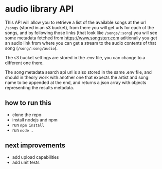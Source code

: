 # audio library API

This API will allow you to retrieve a list of the available songs at the url `/songs` (stored in an s3 bucket), from there you will get urls for each of the songs, and by following those links (that look like `/songs/:song`) you will see some metadata fetched from https://www.songsterr.com
aditionally you get an audio link from where you can get a stream to the audio contents of that song (`/song/:song/audio`).

The s3 bucket settings are stored in the .env file, you can change to a different one there.

The song metadata search api url is also stored in the same .env file, and should in theory work with another one that expects the artist and song name to be appended at the end, and returns a json array with objects representing the results metadata.

## how to run this
- clone the repo
- install nodejs and npm
- run `npm install`
- run `node .`

## next improvements
- add upload capabilities
- add unit tests

